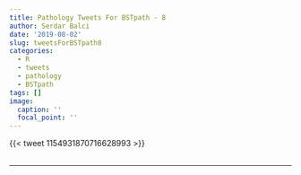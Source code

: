 ```yaml
---
title: Pathology Tweets For BSTpath - 8
author: Serdar Balci
date: '2019-08-02'
slug: tweetsForBSTpath8
categories:
  - R
  - tweets
  - pathology
  - BSTpath
tags: []
image:
  caption: ''
  focal_point: ''
---
```



{{< tweet 1154931870716628993 >}}
<br>
<br>
<hr>
